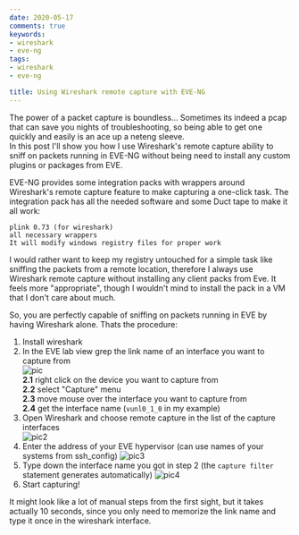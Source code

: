 ```yaml
---
date: 2020-05-17
comments: true
keywords:
- wireshark
- eve-ng
tags:
- wireshark
- eve-ng

title: Using Wireshark remote capture with EVE-NG
---
```

The power of a packet capture is boundless... Sometimes its indeed a pcap that can save you nights of troubleshooting, so being able to get one quickly and easily is an ace up a neteng sleeve.  
In this post I'll show you how I use Wireshark's remote capture ability to sniff on packets running in EVE-NG without being need to install any custom plugins or packages from EVE.
<!--more-->

EVE-NG provides some integration packs with wrappers around Wireshark's remote capture feature to make capturing a one-click task. The integration pack has all the needed software and some Duct tape to make it all work:

```
plink 0.73 (for wireshark)
all necessary wrappers
It will modify windows registry files for proper work
```

I would rather want to keep my registry untouched for a simple task like sniffing the packets from a remote location, therefore I always use Wireshark remote capture without installing any client packs from Eve. It feels more "appropriate", though I wouldn't mind to install the pack in a VM that I don't care about much.

So, you are perfectly capable of sniffing on packets running in EVE by having Wireshark alone. Thats the procedure:

1. Install wireshark
2. In the EVE lab view grep the link name of an interface you want to capture from  
    ![pic](https://gitlab.com/rdodin/pics/-/wikis/uploads/210dd1dc98ba25f1981c7e5d552afae0/image.png)  
    **2.1** right click on the device you want to capture from  
    **2.2** select "Capture" menu  
    **2.3** move mouse over the interface you want to capture from  
    **2.4** get the interface name (`vunl0_1_0` in my example)
3. Open Wireshark and choose remote capture in the list of the capture interfaces  
    ![pic2](https://gitlab.com/rdodin/pics/-/wikis/uploads/72cbfcf02025615e5edb73ee04ff5f17/image.png)
4. Enter the address of your EVE hypervisor (can use names of your systems from ssh_config)
    ![pic3](https://gitlab.com/rdodin/pics/-/wikis/uploads/1bb17b52b8660bfb70bab1e148262d85/image.png)
5. Type down the interface name you got in step 2 (the `capture filter` statement generates automatically)
    ![pic4](https://gitlab.com/rdodin/pics/-/wikis/uploads/cedfd848bac4305e946f2eccca0f2471/image.png)
6. Start capturing!

It might look like a lot of manual steps from the first sight, but it takes actually 10 seconds, since you only need to memorize the link name and type it once in the wireshark interface.
